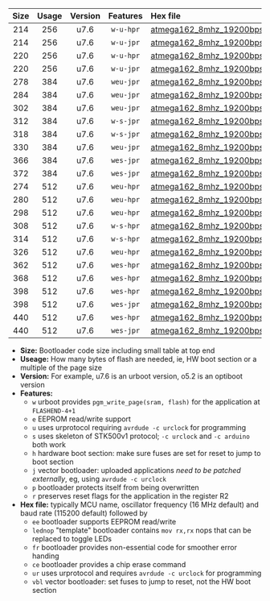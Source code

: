 |Size|Usage|Version|Features|Hex file|
|:-:|:-:|:-:|:-:|:--|
|214|256|u7.6|`w-u-hpr`|[atmega162_8mhz_19200bps_ur.hex](https://raw.githubusercontent.com/stefanrueger/urboot/main//atmega162_8mhz_19200bps_ur.hex)|
|214|256|u7.6|`w-u-jpr`|[atmega162_8mhz_19200bps_ur_vbl.hex](https://raw.githubusercontent.com/stefanrueger/urboot/main//atmega162_8mhz_19200bps_ur_vbl.hex)|
|220|256|u7.6|`w-u-hpr`|[atmega162_8mhz_19200bps_lednop_ur.hex](https://raw.githubusercontent.com/stefanrueger/urboot/main//atmega162_8mhz_19200bps_lednop_ur.hex)|
|220|256|u7.6|`w-u-jpr`|[atmega162_8mhz_19200bps_lednop_ur_vbl.hex](https://raw.githubusercontent.com/stefanrueger/urboot/main//atmega162_8mhz_19200bps_lednop_ur_vbl.hex)|
|278|384|u7.6|`weu-jpr`|[atmega162_8mhz_19200bps_ee_ur_vbl.hex](https://raw.githubusercontent.com/stefanrueger/urboot/main//atmega162_8mhz_19200bps_ee_ur_vbl.hex)|
|284|384|u7.6|`weu-jpr`|[atmega162_8mhz_19200bps_ee_lednop_ur_vbl.hex](https://raw.githubusercontent.com/stefanrueger/urboot/main//atmega162_8mhz_19200bps_ee_lednop_ur_vbl.hex)|
|302|384|u7.6|`weu-jpr`|[atmega162_8mhz_19200bps_ee_lednop_fr_ur_vbl.hex](https://raw.githubusercontent.com/stefanrueger/urboot/main//atmega162_8mhz_19200bps_ee_lednop_fr_ur_vbl.hex)|
|312|384|u7.6|`w-s-jpr`|[atmega162_8mhz_19200bps_vbl.hex](https://raw.githubusercontent.com/stefanrueger/urboot/main//atmega162_8mhz_19200bps_vbl.hex)|
|318|384|u7.6|`w-s-jpr`|[atmega162_8mhz_19200bps_lednop_vbl.hex](https://raw.githubusercontent.com/stefanrueger/urboot/main//atmega162_8mhz_19200bps_lednop_vbl.hex)|
|330|384|u7.6|`weu-jpr`|[atmega162_8mhz_19200bps_ee_lednop_fr_ce_ur_vbl.hex](https://raw.githubusercontent.com/stefanrueger/urboot/main//atmega162_8mhz_19200bps_ee_lednop_fr_ce_ur_vbl.hex)|
|366|384|u7.6|`wes-jpr`|[atmega162_8mhz_19200bps_ee_vbl.hex](https://raw.githubusercontent.com/stefanrueger/urboot/main//atmega162_8mhz_19200bps_ee_vbl.hex)|
|372|384|u7.6|`wes-jpr`|[atmega162_8mhz_19200bps_ee_lednop_vbl.hex](https://raw.githubusercontent.com/stefanrueger/urboot/main//atmega162_8mhz_19200bps_ee_lednop_vbl.hex)|
|274|512|u7.6|`weu-hpr`|[atmega162_8mhz_19200bps_ee_ur.hex](https://raw.githubusercontent.com/stefanrueger/urboot/main//atmega162_8mhz_19200bps_ee_ur.hex)|
|280|512|u7.6|`weu-hpr`|[atmega162_8mhz_19200bps_ee_lednop_ur.hex](https://raw.githubusercontent.com/stefanrueger/urboot/main//atmega162_8mhz_19200bps_ee_lednop_ur.hex)|
|298|512|u7.6|`weu-hpr`|[atmega162_8mhz_19200bps_ee_lednop_fr_ur.hex](https://raw.githubusercontent.com/stefanrueger/urboot/main//atmega162_8mhz_19200bps_ee_lednop_fr_ur.hex)|
|308|512|u7.6|`w-s-hpr`|[atmega162_8mhz_19200bps.hex](https://raw.githubusercontent.com/stefanrueger/urboot/main//atmega162_8mhz_19200bps.hex)|
|314|512|u7.6|`w-s-hpr`|[atmega162_8mhz_19200bps_lednop.hex](https://raw.githubusercontent.com/stefanrueger/urboot/main//atmega162_8mhz_19200bps_lednop.hex)|
|326|512|u7.6|`weu-hpr`|[atmega162_8mhz_19200bps_ee_lednop_fr_ce_ur.hex](https://raw.githubusercontent.com/stefanrueger/urboot/main//atmega162_8mhz_19200bps_ee_lednop_fr_ce_ur.hex)|
|362|512|u7.6|`wes-hpr`|[atmega162_8mhz_19200bps_ee.hex](https://raw.githubusercontent.com/stefanrueger/urboot/main//atmega162_8mhz_19200bps_ee.hex)|
|368|512|u7.6|`wes-hpr`|[atmega162_8mhz_19200bps_ee_lednop.hex](https://raw.githubusercontent.com/stefanrueger/urboot/main//atmega162_8mhz_19200bps_ee_lednop.hex)|
|398|512|u7.6|`wes-hpr`|[atmega162_8mhz_19200bps_ee_lednop_fr.hex](https://raw.githubusercontent.com/stefanrueger/urboot/main//atmega162_8mhz_19200bps_ee_lednop_fr.hex)|
|398|512|u7.6|`wes-jpr`|[atmega162_8mhz_19200bps_ee_lednop_fr_vbl.hex](https://raw.githubusercontent.com/stefanrueger/urboot/main//atmega162_8mhz_19200bps_ee_lednop_fr_vbl.hex)|
|440|512|u7.6|`wes-hpr`|[atmega162_8mhz_19200bps_ee_lednop_fr_ce.hex](https://raw.githubusercontent.com/stefanrueger/urboot/main//atmega162_8mhz_19200bps_ee_lednop_fr_ce.hex)|
|440|512|u7.6|`wes-jpr`|[atmega162_8mhz_19200bps_ee_lednop_fr_ce_vbl.hex](https://raw.githubusercontent.com/stefanrueger/urboot/main//atmega162_8mhz_19200bps_ee_lednop_fr_ce_vbl.hex)|

- **Size:** Bootloader code size including small table at top end
- **Useage:** How many bytes of flash are needed, ie, HW boot section or a multiple of the page size
- **Version:** For example, u7.6 is an urboot version, o5.2 is an optiboot version
- **Features:**
  + `w` urboot provides `pgm_write_page(sram, flash)` for the application at `FLASHEND-4+1`
  + `e` EEPROM read/write support
  + `u` uses urprotocol requiring `avrdude -c urclock` for programming
  + `s` uses skeleton of STK500v1 protocol; `-c urclock` and `-c arduino` both work
  + `h` hardware boot section: make sure fuses are set for reset to jump to boot section
  + `j` vector bootloader: uploaded applications *need to be patched externally*, eg, using `avrdude -c urclock`
  + `p` bootloader protects itself from being overwritten
  + `r` preserves reset flags for the application in the register R2
- **Hex file:** typically MCU name, oscillator frequency (16 MHz default) and baud rate (115200 default) followed by
  + `ee` bootloader supports EEPROM read/write
  + `lednop` "template" bootloader contains `mov rx,rx` nops that can be replaced to toggle LEDs
  + `fr` bootloader provides non-essential code for smoother error handing
  + `ce` bootloader provides a chip erase command
  + `ur` uses urprotocol and requires `avrdude -c urclock` for programming
  + `vbl` vector bootloader: set fuses to jump to reset, not the HW boot section

